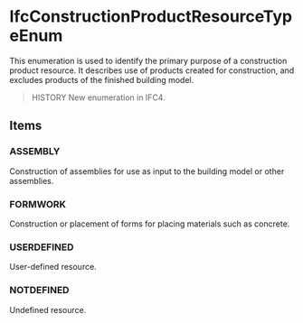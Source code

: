# IfcConstructionProductResourceTypeEnum

This enumeration is used to identify the primary purpose of a construction product resource. It describes use of products created for construction, and excludes products of the finished building model.
<!-- end of short definition -->

> HISTORY New enumeration in IFC4.

## Items

### ASSEMBLY
Construction of assemblies for use as input to the building model or other assemblies.

### FORMWORK
Construction or placement of forms for placing materials such as concrete.

### USERDEFINED
User-defined resource.

### NOTDEFINED
Undefined resource.

